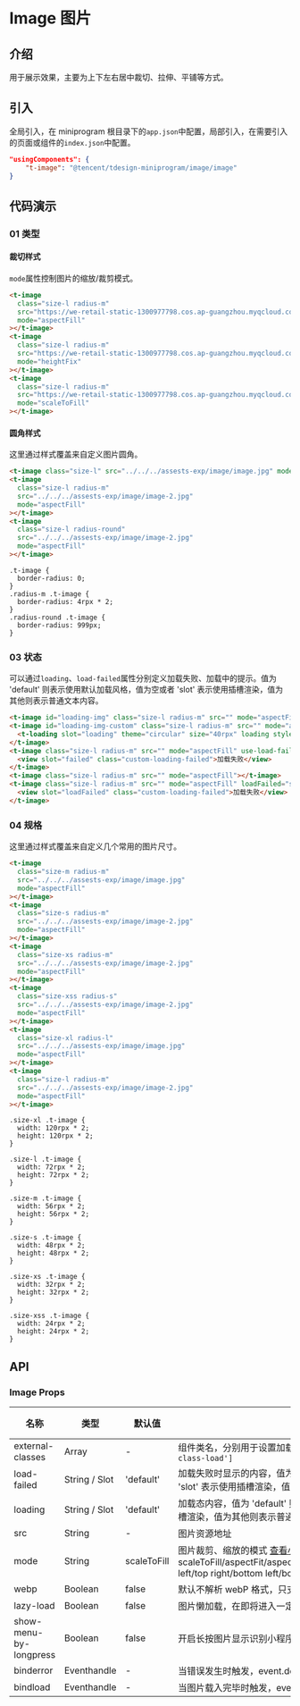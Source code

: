 # Image 图片

## 介绍

用于展示效果，主要为上下左右居中裁切、拉伸、平铺等方式。

## 引入

全局引入，在 miniprogram 根目录下的`app.json`中配置，局部引入，在需要引入的页面或组件的`index.json`中配置。

```json
"usingComponents": {
    "t-image": "@tencent/tdesign-miniprogram/image/image"
}
```

## 代码演示

### 01 类型

#### 裁切样式

`mode`属性控制图片的缩放/裁剪模式。

```html
<t-image
  class="size-l radius-m"
  src="https://we-retail-static-1300977798.cos.ap-guangzhou.myqcloud.com/retail-ui/components-exp/image/image.jpg"
  mode="aspectFill"
></t-image>
<t-image
  class="size-l radius-m"
  src="https://we-retail-static-1300977798.cos.ap-guangzhou.myqcloud.com/retail-ui/components-exp/image/image.jpg"
  mode="heightFix"
></t-image>
<t-image
  class="size-l radius-m"
  src="https://we-retail-static-1300977798.cos.ap-guangzhou.myqcloud.com/retail-ui/components-exp/image/image.jpg"
  mode="scaleToFill"
></t-image>
```

#### 圆角样式

这里通过样式覆盖来自定义图片圆角。

```html
<t-image class="size-l" src="../../../assests-exp/image/image.jpg" mode="aspectFill"></t-image>
<t-image
  class="size-l radius-m"
  src="../../../assests-exp/image/image-2.jpg"
  mode="aspectFill"
></t-image>
<t-image
  class="size-l radius-round"
  src="../../../assests-exp/image/image-2.jpg"
  mode="aspectFill"
></t-image>
```

```less
.t-image {
  border-radius: 0;
}
.radius-m .t-image {
  border-radius: 4rpx * 2;
}
.radius-round .t-image {
  border-radius: 999px;
}
```

### 03 状态

可以通过`loading`、`load-failed`属性分别定义加载失败、加载中的提示。值为 'default' 则表示使用默认加载风格，值为空或者 'slot' 表示使用插槽渲染，值为其他则表示普通文本内容。

```html
<t-image id="loading-img" class="size-l radius-m" src="" mode="aspectFill"></t-image>
<t-image id="loading-img-custom" class="size-l radius-m" src="" mode="aspectFill" loading="slot">
  <t-loading slot="loading" theme="circular" size="40rpx" loading style="opacity: 0.6"></t-loading>
</t-image>
<t-image class="size-l radius-m" src="" mode="aspectFill" use-load-failed-slot>
  <view slot="failed" class="custom-loading-failed">加载失败</view>
</t-image>
<t-image class="size-l radius-m" src="" mode="aspectFill"></t-image>
<t-image class="size-l radius-m" src="" mode="aspectFill" loadFailed="slot">
  <view slot="loadFailed" class="custom-loading-failed">加载失败</view>
</t-image>
```

### 04 规格

这里通过样式覆盖来自定义几个常用的图片尺寸。

```html
<t-image
  class="size-m radius-m"
  src="../../../assests-exp/image/image.jpg"
  mode="aspectFill"
></t-image>
<t-image
  class="size-s radius-m"
  src="../../../assests-exp/image/image-2.jpg"
  mode="aspectFill"
></t-image>
<t-image
  class="size-xs radius-m"
  src="../../../assests-exp/image/image-2.jpg"
  mode="aspectFill"
></t-image>
<t-image
  class="size-xss radius-s"
  src="../../../assests-exp/image/image-2.jpg"
  mode="aspectFill"
></t-image>
<t-image
  class="size-xl radius-l"
  src="../../../assests-exp/image/image.jpg"
  mode="aspectFill"
></t-image>
<t-image
  class="size-l radius-m"
  src="../../../assests-exp/image/image-2.jpg"
  mode="aspectFill"
></t-image>
```

```less
.size-xl .t-image {
  width: 120rpx * 2;
  height: 120rpx * 2;
}

.size-l .t-image {
  width: 72rpx * 2;
  height: 72rpx * 2;
}

.size-m .t-image {
  width: 56rpx * 2;
  height: 56rpx * 2;
}

.size-s .t-image {
  width: 48rpx * 2;
  height: 48rpx * 2;
}

.size-xs .t-image {
  width: 32rpx * 2;
  height: 32rpx * 2;
}

.size-xss .t-image {
  width: 24rpx * 2;
  height: 24rpx * 2;
}
```

## API

### Image Props

| 名称                   | 类型          | 默认值      | 说明                                                                                                                                                                                                                                               | 必传 |
| ---------------------- | ------------- | ----------- | -------------------------------------------------------------------------------------------------------------------------------------------------------------------------------------------------------------------------------------------------- | ---- |
| external-classes       | Array         | -           | 组件类名，分别用于设置加载组件外层元素，中间内容等元素类名。`['t-class', 't-class-load']`                                                                                                                                                          | N    |
| load-failed            | String / Slot | 'default'   | 加载失败时显示的内容，值为 'default' 则表示使用默认加载失败风格，值为空或者 'slot' 表示使用插槽渲染，值为其他则表示普通文本内容，如“加载失败”                                                                                                      | N    |
| loading                | String / Slot | 'default'   | 加载态内容，值为 'default' 则表示使用默认加载中风格，值为空或者 'slot' 表示使用插槽渲染，值为其他则表示普通文本内容，如“加载中”                                                                                                                    | N    |
| src                    | String        | -           | 图片资源地址                                                                                                                                                                                                                                       | N    |
| mode                   | String        | scaleToFill | 图片裁剪、缩放的模式 [查看小程序文档](https://developers.weixin.qq.com/miniprogram/dev/component/image.html)。可选项：scaleToFill/aspectFit/aspectFill/widthFix/heightFix/top/bottom/center/left/right/top left/top right/bottom left/bottom right | N    |
| webp                   | Boolean       | false       | 默认不解析 webP 格式，只支持网络资源                                                                                                                                                                                                               | N    |
| lazy-load              | Boolean       | false       | 图片懒加载，在即将进入一定范围（上下三屏）时才开始加载                                                                                                                                                                                             | N    |
| show-menu-by-longpress | Boolean       | false       | 开启长按图片显示识别小程序码菜单                                                                                                                                                                                                                   | N    |
| binderror              | Eventhandle   | -           | 当错误发生时触发，event.detail = {errMsg}                                                                                                                                                                                                          | N    |
| bindload               | Eventhandle   | -           | 当图片载入完毕时触发，event.detail = {height, width}                                                                                                                                                                                               | N    |
